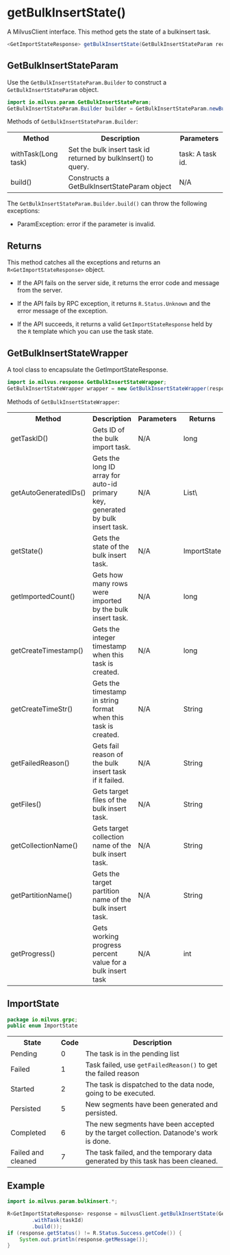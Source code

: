 # getBulkInsertState()

A MilvusClient interface. This method gets the state of a bulkinsert task.

```java
<GetImportStateResponse> getBulkInsertState(GetBulkInsertStateParam requestParam);
```

## GetBulkInsertStateParam

Use the `GetBulkInsertStateParam.Builder` to construct a `GetBulkInsertStateParam` object.

```java
import io.milvus.param.GetBulkInsertStateParam;
GetBulkInsertStateParam.Builder builder = GetBulkInsertStateParam.newBuilder();
```

Methods of `GetBulkInsertStateParam.Builder`:

<table>
    <tr>
        <th>Method</th>
        <th>Description</th>
        <th>Parameters</th>
    </tr>
    <tr>
        <td>withTask(Long task)</td>
        <td>Set the bulk insert task id returned by bulkInsert() to query.</td>
        <td>task: A task id.</td>
    </tr>
    <tr>
        <td>build()</td>
        <td>Constructs a GetBulkInsertStateParam object</td>
        <td>N/A</td>
    </tr>
</table>

The `GetBulkInsertStateParam.Builder.build()` can throw the following exceptions:

- ParamException: error if the parameter is invalid.

## Returns

This method catches all the exceptions and returns an `R<GetImportStateResponse>` object.

- If the API fails on the server side, it returns the error code and message from the server.

- If the API fails by RPC exception, it returns `R.Status.Unknown` and the error message of the exception.

- If the API succeeds, it returns a valid `GetImportStateResponse` held by the `R` template which you can use the task state.

## GetBulkInsertStateWrapper

A tool class to encapsulate the GetImportStateResponse. 

```java
import io.milvus.response.GetBulkInsertStateWrapper;
GetBulkInsertStateWrapper wrapper = new GetBulkInsertStateWrapper(response);
```

Methods of `GetBulkInsertStateWrapper`:

<table>
   <tr>
     <th><strong>Method</strong></th>
     <th><strong>Description</strong></th>
     <th><strong>Parameters</strong></th>
     <th><strong>Returns</strong></th>
   </tr>
   <tr>
     <td>getTaskID()</td>
     <td>Gets ID of the bulk import task.</td>
     <td>N/A</td>
     <td>long</td>
   </tr>
   <tr>
     <td>getAutoGeneratedIDs()</td>
     <td>Gets the long ID array for auto-id primary key, generated by bulk insert task.</td>
     <td>N/A</td>
     <td>List\<Long></td>
   </tr>
   <tr>
     <td>getState()</td>
     <td>Gets the state of the bulk insert task.</td>
     <td>N/A</td>
     <td>ImportState</td>
   </tr>
   <tr>
     <td>getImportedCount()</td>
     <td>Gets how many rows were imported by the bulk insert task.</td>
     <td>N/A</td>
     <td>long<br/></td>
   </tr>
   <tr>
     <td>getCreateTimestamp()</td>
     <td>Gets the integer timestamp when this task is created.</td>
     <td>N/A<br/></td>
     <td>long<br/></td>
   </tr>
   <tr>
     <td>getCreateTimeStr()</td>
     <td>Gets the timestamp in string format when this task is created.</td>
     <td>N/A<br/></td>
     <td>String</td>
   </tr>
   <tr>
     <td>getFailedReason()</td>
     <td>Gets fail reason of the bulk insert task if it failed.</td>
     <td>N/A</td>
     <td>String</td>
   </tr>
   <tr>
     <td>getFiles()</td>
     <td>Gets target files of the bulk insert task.</td>
     <td>N/A<br/></td>
     <td>String<br/></td>
   </tr>
   <tr>
     <td>getCollectionName()</td>
     <td>Gets target collection name of the bulk insert task.</td>
     <td>N/A</td>
     <td>String</td>
   </tr>
   <tr>
     <td>getPartitionName()</td>
     <td>Gets the target partition name of the bulk insert task.</td>
     <td>N/A<br/></td>
     <td>String<br/></td>
   </tr>
   <tr>
     <td>getProgress()</td>
     <td>Gets working progress percent value for a bulk insert task</td>
     <td>N/A</td>
     <td>int</td>
   </tr>
</table>

## ImportState

```java
package io.milvus.grpc;
public enum ImportState
```

<table>
   <tr>
     <th><strong>State</strong></th>
     <th><strong>Code</strong></th>
     <th><strong>Description</strong></th>
   </tr>
   <tr>
     <td>Pending</td>
     <td>0</td>
     <td>The task is in the pending list</td>
   </tr>
   <tr>
     <td>Failed</td>
     <td>1</td>
     <td>Task failed, use <code>getFailedReason()</code> to get the failed reason</td>
   </tr>
   <tr>
     <td>Started</td>
     <td>2</td>
     <td>The task is dispatched to the data node, going to be executed.</td>
   </tr>
   <tr>
     <td>Persisted</td>
     <td>5</td>
     <td>New segments have been generated and persisted.</td>
   </tr>
   <tr>
     <td>Completed</td>
     <td>6</td>
     <td>The new segments have been accepted by the target collection. Datanode's work is done.</td>
   </tr>
   <tr>
     <td>Failed and cleaned</td>
     <td>7</td>
     <td>The task failed, and the temporary data generated by this task has been cleaned.</td>
   </tr>
</table>

## Example

```java
import io.milvus.param.bulkinsert.*;

R<GetImportStateResponse> response = milvusClient.getBulkInsertState(GetBulkInsertStateParam.newBuilder()
        .withTask(taskId)
        .build());
if (response.getStatus() != R.Status.Success.getCode()) {
    System.out.println(response.getMessage());
}
```
